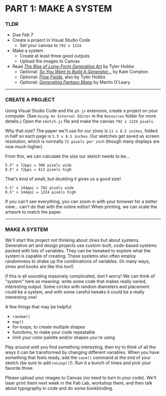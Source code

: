 # PART 1: MAKE A SYSTEM

### TLDR
* Due Feb 7  
* Create a project in Visual Studio Code  
  * Set your canvas to `792 x 1224`  
* Make a system  
  * Create at least three good outputs  
  * Upload the images to Canvas
* Read [*The Rise of Long-Form Generative Art*](https://tylerxhobbs.com/essays/2021/the-rise-of-long-form-generative-art) by Tyler Hobbs  
  * Optional: [*So You Want to Build A Generator...*](https://galaxykate0.tumblr.com/post/139774965871/so-you-want-to-build-a-generator) by Kate Compton  
  * Optional: [*Flow Fields*](https://tylerxhobbs.com/essays/2020/flow-fields), also by Tyler Hobbs  
  * Optional: [*Generating Fantasy Maps*](http://mewo2.com/notes/terrain) by Martin O'Leary  

- - -

### CREATE A PROJECT  
Using Visual Studio Code and the `p5.js` extension, create a project on your computer. (See `Using An External Editor` in the `Resources` folder for more details.) Open the `sketch.js` file and make the canvas `792 x 1224 pixels`.

Why that size? The paper we'll use for our zines is `11 x 8.5 inches`, folded in half so each page is `5.5 x 8.5 inches`. Our sketches get saved as screen resolution, which is normally `72 pixels per inch` (though many displays are now much higher).

From this, we can calculate the size our sketch needs to be...

    5.5" x 72ppi = 396 pixels wide
    8.5" x 72ppi = 612 pixels high

That's kind of small, but doubling it gives us a good size! 

    5.5" x 144ppi = 792 pixels wide
    8.5" x 144ppi = 1224 pixels high

If you can't see everything, you can zoom in with your browser for a better view... can't do that with the online editor! When printing, we can scale the artwork to match the paper.

- - -

### MAKE A SYSTEM  
We'll start this project not thinking about zines but about systems. Generative art and design projects use custom-built, code-based systems packed with lots of variables. They can be tweaked to explore what the system is capable of creating. These systems also often employ randomness to shake up the combinations of variables. (In many ways, zines and books are like this too!)

If this is all sounding massively complicated, don't worry! We can think of "system" here as meaning: write some code that makes really varied, interesting output. Some circles with random diameters and placement could be a system, and with some careful tweaks it could be a really interesting one!

A few things that may be helpful:  
* `random()`  
* `map()`  
* for-loops, to create multiple shapes  
* functions, to make your code repeatable  
* limit your color palette and/or shapes you're using  

Play around until you find something interesting, then try to think of all the ways it can be transformed by changing different variables. When you have something that feels ready, add the `save()` command at the end of your sketch (be sure to add `noLoop()`!). Run it a bunch of times and pick your favorite three.

Please upload your images to Canvas (no need to turn in your code). We'll laser print them next week in the Fab Lab, workshop them, and then talk about typography in code and do some bookbinding.

